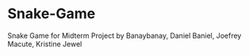 # Snake-Game
Snake Game for Midterm Project
by 
Banaybanay, Daniel
Baniel, Joefrey
Macute, Kristine Jewel

